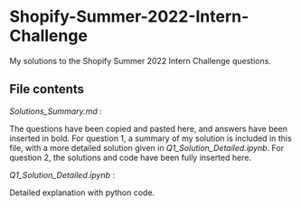 # Shopify-Summer-2022-Intern-Challenge
My solutions to the Shopify Summer 2022 Intern Challenge questions.

## File contents

*Solutions_Summary.md* :

The questions have been copied and pasted here, and answers have been inserted in bold. For question 1, a summary of my solution is included in this file, with a more detailed solution given in *Q1_Solution_Detailed.ipynb*. For question 2, the solutions and code have been fully inserted here.

*Q1_Solution_Detailed.ipynb* :

Detailed explanation with python code.
